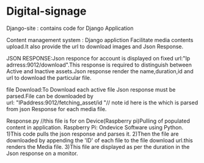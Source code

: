 # Digital-signage

Django-site : contains code for Django Application

Content management system :
Django appliction Facilitate media contents upload.It also provide the url to download images and Json Response.

JSON RESPONSE:Json responce for account is displayed on fixed url:"Ip adrress:9012/download".This response is required to 
distinguish between Active and Inactive assets.Json response render the name,duration,id and url  to download the particular file.

file Download:To Download each active file Json response must be parsed.File can be downloaded by  
url: "IPaddress:9012/fetching_asset/id "// note id here is the which is parsed from json Response for each media file.
 


Response.py //this file is for on Device(Raspberry pi)Pulling of populated content in application.
Raspberry Pi: Ondevice Software using Python.
1)This code pulls the json response and parses it.
2)Then the file are downloaded by appending the 'ID' of each file to the file download url.this renders the Media file.
3)This file are displayed as per the duration in the Json response on a monitor.

